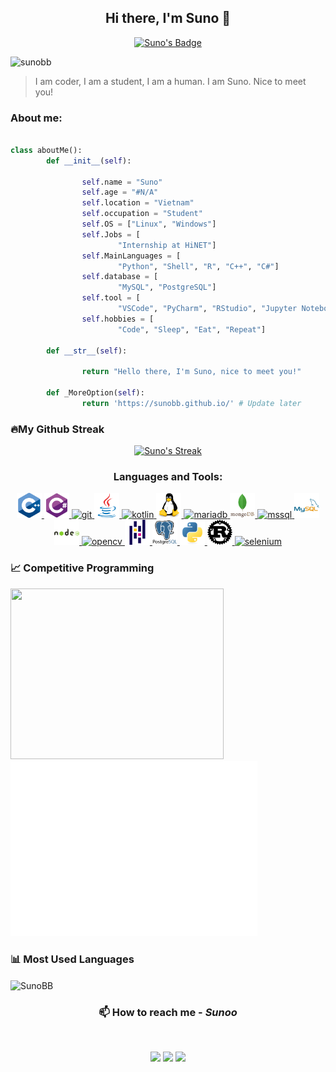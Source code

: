 <!-- move title to center an format it header 2 -->
<h2 align="center">Hi there, I'm Suno 👋</h2>

<!-- move badges to center -->

<p align="center">
    <a href="https://github.com/SunoBB/github-badges">
        <img title="Last commit Readme's" alt="Suno's Badge" src="https://img.shields.io/github/last-commit/SunoBB/SunoBB?&style=for-the-badge&color=C9CBFF&logoColor=D9E0EE&labelColor=302D41"/>

</a>
</p>


<p align="left"> <img src="https://komarev.com/ghpvc/?username=sunobb&label=Profile%20views&color=0e75b6&style=flat" alt="sunobb" /> </p>


> I am coder, I am a student, I am a human. I am Suno. Nice to meet you!


### About me:


```python

class aboutMe():
        def __init__(self):

                self.name = "Suno"
                self.age = "#N/A"
                self.location = "Vietnam"
                self.occupation = "Student"
                self.OS = ["Linux", "Windows"]
                self.Jobs = [
                        "Internship at HiNET"]
                self.MainLanguages = [
                        "Python", "Shell", "R", "C++", "C#"]
                self.database = [
                        "MySQL", "PostgreSQL"]
                self.tool = [
                        "VSCode", "PyCharm", "RStudio", "Jupyter Notebook", "Git", "GitHub"]
                self.hobbies = [
                        "Code", "Sleep", "Eat", "Repeat"]
        
        def __str__(self):
                
                return "Hello there, I'm Suno, nice to meet you!"

        def _MoreOption(self):
                return 'https://sunobb.github.io/' # Update later


```

### 🔥My Github Streak

<p align="center">
    <a href="https://github.com/SunoBB/github-readme-streak-stats">
        <img title="🔥 Get streak stats for your profile at git.io/streak-stats" alt="Suno's Streak" src="https://github-readme-streak-stats.herokuapp.com?user=SunoBB&theme=one-dark-pro&hide_border=true&date_format=%5BY%20%5DM%20j"/>
    </a>
</p>


<h3 align="center">Languages and Tools:</h3>
<p align="center"> <a href="https://www.w3schools.com/cpp/" target="_blank" rel="noreferrer"> <img src="https://raw.githubusercontent.com/devicons/devicon/master/icons/cplusplus/cplusplus-original.svg" alt="cplusplus" width="40" height="40"/> </a> <a href="https://www.w3schools.com/cs/" target="_blank" rel="noreferrer"> <img src="https://raw.githubusercontent.com/devicons/devicon/master/icons/csharp/csharp-original.svg" alt="csharp" width="40" height="40"/> </a> <a href="https://git-scm.com/" target="_blank" rel="noreferrer"> <img src="https://www.vectorlogo.zone/logos/git-scm/git-scm-icon.svg" alt="git" width="40" height="40"/> </a> <a href="https://www.java.com" target="_blank" rel="noreferrer"> <img src="https://raw.githubusercontent.com/devicons/devicon/master/icons/java/java-original.svg" alt="java" width="40" height="40"/> </a> <a href="https://kotlinlang.org" target="_blank" rel="noreferrer"> <img src="https://www.vectorlogo.zone/logos/kotlinlang/kotlinlang-icon.svg" alt="kotlin" width="40" height="40"/> </a> <a href="https://www.linux.org/" target="_blank" rel="noreferrer"> <img src="https://raw.githubusercontent.com/devicons/devicon/master/icons/linux/linux-original.svg" alt="linux" width="40" height="40"/> </a> <a href="https://mariadb.org/" target="_blank" rel="noreferrer"> <img src="https://www.vectorlogo.zone/logos/mariadb/mariadb-icon.svg" alt="mariadb" width="40" height="40"/> </a> <a href="https://www.mongodb.com/" target="_blank" rel="noreferrer"> <img src="https://raw.githubusercontent.com/devicons/devicon/master/icons/mongodb/mongodb-original-wordmark.svg" alt="mongodb" width="40" height="40"/> </a> <a href="https://www.microsoft.com/en-us/sql-server" target="_blank" rel="noreferrer"> <img src="https://www.svgrepo.com/show/303229/microsoft-sql-server-logo.svg" alt="mssql" width="40" height="40"/> </a> <a href="https://www.mysql.com/" target="_blank" rel="noreferrer"> <img src="https://raw.githubusercontent.com/devicons/devicon/master/icons/mysql/mysql-original-wordmark.svg" alt="mysql" width="40" height="40"/> </a> <a href="https://nodejs.org" target="_blank" rel="noreferrer"> <img src="https://raw.githubusercontent.com/devicons/devicon/master/icons/nodejs/nodejs-original-wordmark.svg" alt="nodejs" width="40" height="40"/> </a> <a href="https://opencv.org/" target="_blank" rel="noreferrer"> <img src="https://www.vectorlogo.zone/logos/opencv/opencv-icon.svg" alt="opencv" width="40" height="40"/> </a> <a href="https://pandas.pydata.org/" target="_blank" rel="noreferrer"> <img src="https://raw.githubusercontent.com/devicons/devicon/2ae2a900d2f041da66e950e4d48052658d850630/icons/pandas/pandas-original.svg" alt="pandas" width="40" height="40"/> </a> <a href="https://www.postgresql.org" target="_blank" rel="noreferrer"> <img src="https://raw.githubusercontent.com/devicons/devicon/master/icons/postgresql/postgresql-original-wordmark.svg" alt="postgresql" width="40" height="40"/> </a> <a href="https://www.python.org" target="_blank" rel="noreferrer"> <img src="https://raw.githubusercontent.com/devicons/devicon/master/icons/python/python-original.svg" alt="python" width="40" height="40"/> </a> <a href="https://www.rust-lang.org" target="_blank" rel="noreferrer"> <img src="https://raw.githubusercontent.com/devicons/devicon/master/icons/rust/rust-plain.svg" alt="rust" width="40" height="40"/> </a> <a href="https://www.selenium.dev" target="_blank" rel="noreferrer"> <img src="https://raw.githubusercontent.com/detain/svg-logos/780f25886640cef088af994181646db2f6b1a3f8/svg/selenium-logo.svg" alt="selenium" width="40" height="40"/> </a> </p>

<!-- Competitive Programming is header 1 -->
 
<b><h3>&#128200; Competitive Programming</h3></b>
<p float="center">
<img height="273em" width="341px" src="https://leetcard.jacoblin.cool/SunoBB?theme=dark&font=Karma&ext=contest" />
<img height="280em" src="https://raw.githubusercontent.com/SunoBB/cf-stats/main/output/light_card.svg#gh-dark-mode-only" />
</p>


<!-- About of most Language -->

<h3 align="left">📊 Most Used Languages</h3>
<p><img align="center" src="https://github-readme-stats.vercel.app/api/top-langs?username=SunoBB&show_icons=true&locale=en&layout=compact&bg_color=1E1E1E&title_color=90EE90&text_color=CCCCCC&icon_color=FFD700" alt="SunoBB" /></p>





<h3 align="center"> 📫 How to reach me
</a> - <i>Sunoo</i> </h3>
<br>
<p align="center">
<a href="mailto:ndbach22@gmail.com"><img src="https://img.shields.io/badge/-Gmail-D14836?style=for-the-badge&logo=Gmail&logoColor=white"/></a>
<a href="https://www.linkedin.com/in/nguy3ndinhbach"><img src="https://img.shields.io/badge/Linkedin-%230077B5.svg?style=for-the-badge&logo=linkedin&logoColor=white"/></a>
<a href="https://discordapp.com/users/906018806512615485"><img src="https://img.shields.io/badge/Discord-7289DA?style=for-the-badge&logo=discord&logoColor=white"/></a>
<br>
<!-- [![Youtube](https://github.com/SunoBB/introduction/blob/main/Youtube.png) Youtube]() -->


